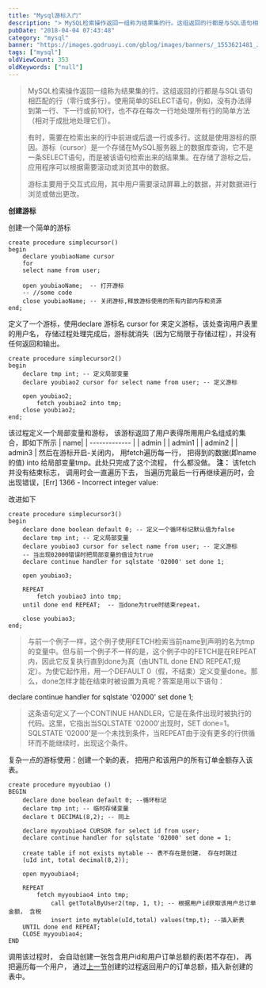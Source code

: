 ```yaml
---
title: "Mysql游标入门"
description: "> MySQL检索操作返回一组称为结果集的行。这组返回的行都是与SQL语句相匹配的行（零行或多行）。使用简单的SELECT语句，例如，没有办法得到第一行、下一行或前10行，也不存在每次一行地处理所有行的简单方法（相对于..."
pubDate: "2018-04-04 07:43:48"
category: "mysql"
banner: "https://images.godruoyi.com/gblog/images/banners/_1553621481_JkgiDiMr2h.avif"
tags: ["mysql"]
oldViewCount: 353
oldKeywords: ["null"]
---
```


> MySQL检索操作返回一组称为结果集的行。这组返回的行都是与SQL语句相匹配的行（零行或多行）。使用简单的SELECT语句，例如，没有办法得到第一行、下一行或前10行，也不存在每次一行地处理所有行的简单方法（相对于成批地处理它们）。
> 
> 有时，需要在检索出来的行中前进或后退一行或多行。这就是使用游标的原因。游标（cursor）是一个存储在MySQL服务器上的数据库查询，它不是一条SELECT语句，而是被该语句检索出来的结果集。在存储了游标之后，应用程序可以根据需要滚动或浏览其中的数据。
> 
> 游标主要用于交互式应用，其中用户需要滚动屏幕上的数据，并对数据进行浏览或做出更改。

**创建游标**

创建一个简单的游标
```
create procedure simplecursor()
begin
	declare youbiaoName cursor
	for
	select name from user;
	
	open youbiaoName;  -- 打开游标
	-- //some code
	close youbiaoName; -- 关闭游标,释放游标使用的所有内部内存和资源
end;
```
定义了一个游标，使用declare 游标名 cursor for 来定义游标，该处查询用户表里的用户名， 存储过程处理完成后，游标就消失（因为它局限于存储过程），并没有任何返回和输出。

```
create procedure simplecursor2()
begin
	declare tmp int; -- 定义局部变量
	declare youbiao2 cursor for select name from user; -- 定义游标

	open youbiao2;
		fetch youbiao2 into tmp;
	close youbiao2;
end;
```
该过程定义一个局部变量和游标， 该游标返回了用户表得所用用户名组成的集合，即如下所示
| name|
| ------------- |
| admin |
| admin1 |
| admin2 |
| admin3 |
然后在游标开启-关闭内， 用fetch遍历每一行， 把得到的数据(即name的值) into  给局部变量tmp。此处只完成了这个流程， 什么都没做。
**注：** 该fetch并没有结束标志， 调用时会一直遍历下去， 当遍历完最后一行再继续遍历时，会出现错误，[Err] 1366 - Incorrect integer value:

改进如下

```
create procedure simplecursor3()
begin
	declare done boolean default 0; -- 定义一个循环标记默认值为false
	declare tmp int; -- 定义局部变量
	declare youbiao3 cursor for select name from user; -- 定义游标
	-- 当出现02000错误时把局部变量的值设为true
	declare continue handler for sqlstate '02000' set done 1; 
	
	open youbiao3;

	REPEAT
		fetch youbiao3 into tmp;
	until done end REPEAT;	-- 当done为true时结束repeat，
	
	close youbiao3;
end;
```

> 与前一个例子一样，这个例子使用FETCH检索当前name到声明的名为tmp的变量中。但与前一个例子不一样的是，这个例子中的FETCH是在REPEAT内，因此它反复执行直到done为真（由UNTIL done END REPEAT;规定）。为使它起作用，用一个DEFAULT 0（假，不结束）定义变量done。那么，done怎样才能在结束时被设置为真呢？答案是用以下语句：
> 
declare continue handler for sqlstate '02000' set done 1;

> 这条语句定义了一个CONTINUE HANDLER，它是在条件出现时被执行的代码。这里，它指出当SQLSTATE '02000'出现时，SET done=1。SQLSTATE '02000'是一个未找到条件，当REPEAT由于没有更多的行供循环而不能继续时，出现这个条件。

复杂一点的游标使用：创建一个新的表， 把用户和该用户的所有订单金额存入该表。

```
create procedure myyoubiao ()
BEGIN
	declare done boolean default 0; --循环标记
	declare tmp int; -- 临时存储变量
	declare t DECIMAL(8,2); -- 同上
	
	declare myyoubiao4 CURSOR for select id from user;
	declare continue handler for sqlstate '02000' set done = 1;

	create table if not exists mytable -- 表不存在是创建， 存在时跳过
	(uId int, total decimal(8,2));

	open myyoubiao4;
	
	REPEAT
		fetch myyoubiao4 into tmp;
			call getTotalByUser2(tmp, 1, t); -- 根据用户id获取该用户总订单金额， 含税
			insert into mytable(uId,total) values(tmp,t); --插入新表
	UNTIL done end REPEAT;
	CLOSE myyoubiao4;
END
```
调用该过程时， 会自动创建一张包含用户id和用户订单总额的表(若不存在)， 再把遍历每一个用户， 通过[上一节](http://blog.csdn.net/xu5733127/article/details/49795913)创建的过程返回用户的订单总额，插入新创建的表中。
